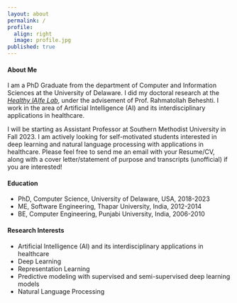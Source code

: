 ```yaml
---
layout: about
permalink: /
profile:
  align: right
  image: profile.jpg
published: true
---
```



#### About Me
I am a PhD Graduate from the department of Computer and Information Sciences at the University of Delaware. 
I did my doctoral research at the <a href="https://sites.udel.edu/healthylaife/"><i>Healthy lAIfe Lab</i></a>, under the advisement of Prof. Rahmatollah Beheshti.
I work in the area of Artificial Intelligence (AI) and its interdisciplinary applications in healthcare. 

I will be starting as Assistant Professor at Southern Methodist University in Fall 2023. I am actively looking for self-motivated students interested in deep learning and natural language processing with applications in healthcare. Please feel free to send me an email with your Resume/CV, along with a cover letter/statement of purpose and transcripts (unofficial) if you are interested!

#### Education

- PhD, Computer Science, University of Delaware, USA, 2018-2023
- ME, Software Engineering, Thapar University, India, 2012-2014
- BE, Computer Engineering, Punjabi University, India, 2006-2010

#### Research Interests

- Artificial Intelligence (AI) and its interdisciplinary applications in healthcare
- Deep Learning
- Representation Learning
- Predictive modeling with supervised and semi-supervised deep learning models
- Natural Language Processing